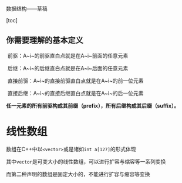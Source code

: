 数据结构——草稿

[toc]

## 你需要理解的基本定义

​	前驱：A~i~的前驱直白点就是在A~i~前面的任意元素

​	后继：A~i~的后继直白点就是在A~i~后面的任意元素

​	直接前驱：A~i~的直接前驱直白点就是在A~i~的前一位元素

​	直接后继：A~i~的直接后继直白点就是在A~i~的后一位元素

**任一元素的所有前驱构成其前缀（prefix），所有后继构成其后缀（suffix）。**



# 线性数组



数组在C++中以`<vector>`或是诸如`int a[127]`的形式体现

其中`vector`是可变大小的线性数组，可以进行扩容与缩容等一系列变换

而第二种声明的数组是固定大小的，不能进行扩容与缩容等变换